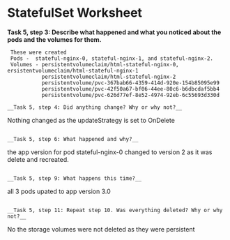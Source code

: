 # StatefulSet Worksheet

__Task 5, step 3: Describe what happened and what you noticed about the pods and the volumes for them.__

```
 These were created
 Pods -  stateful-nginx-0, stateful-nginx-1, and stateful-nginx-2.
 Volumes - persistentvolumeclaim/html-stateful-nginx-0, ersistentvolumeclaim/html-stateful-nginx-1
           persistentvolumeclaim/html-stateful-nginx-2
           persistentvolume/pvc-367bab66-4359-414d-920e-154b85095e99
           persistentvolume/pvc-42f50a67-bf06-44ee-80c6-b6dbcdaf5bb4
           persistentvolume/pvc-626d77ef-8e52-4974-92eb-6c55693d330d 

__Task 5, step 4: Did anything change? Why or why not?__

```
Nothing changed as the updateStrategy is set to OnDelete
```

__Task 5, step 6: What happened and why?__

```
the app version for pod stateful-nginx-0  changed to version 2 as it was delete and recreated. 
```

__Task 5, step 9: What happens this time?__

```
all 3 pods upated to app version 3.0
```

__Task 5, step 11: Repeat step 10. Was everything deleted? Why or why not?__

```
No the storage volumes were not deleted as they were persistent
```